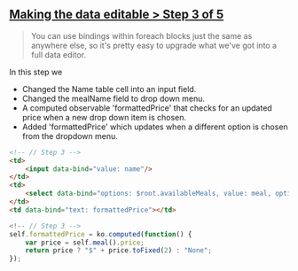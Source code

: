 ## [Making the data editable > Step 3 of 5](http://learn.knockoutjs.com/#/?tutorial=collections)
> You can use bindings within foreach blocks just the same as anywhere else, so it's pretty easy to upgrade what we've got into a full data editor.

In this step we
- Changed the Name table cell into an input field.
- Changed the mealName field to drop down menu.
- A computed observable 'formattedPrice' that checks for an updated price when a new drop down item is chosen.
- Added 'formattedPrice' which updates when a different option is chosen from the dropdown menu.

```html
<!-- // Step 3 -->
<td>
	<input data-bind="value: name"/>
</td>
<td>
	<select data-bind="options: $root.availableMeals, value: meal, optionsText: 'mealName'" /></select>
</td>
<td data-bind="text: formattedPrice"></td>

```

```javascript
<!-- // Step 3 -->
self.formattedPrice = ko.computed(function() {
	var price = self.meal().price;
	return price ? "$" + price.toFixed(2) : "None";
});
```
